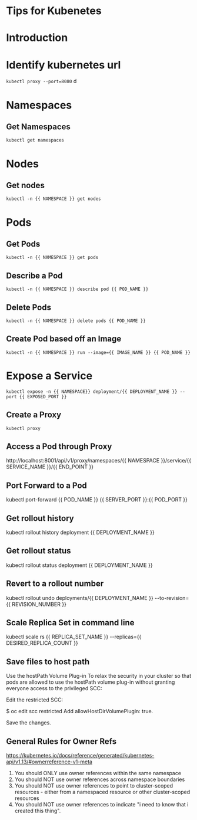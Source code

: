 # Tips for Kubenetes

# Introduction

# Identify kubernetes url
`kubectl proxy --port=8080`
d
# Namespaces
## Get Namespaces
`kubectl get namespaces`

# Nodes
## Get nodes
`kubectl -n {{ NAMESPACE }} get nodes`

# Pods
## Get Pods
`kubectl -n {{ NAMESPACE }} get pods`

## Describe a Pod
`kubectl -n {{ NAMESPACE }} describe pod {{ POD_NAME }}`

## Delete Pods
`kubectl -n {{ NAMESPACE }} delete pods {{ POD_NAME }}`

## Create Pod based off an Image
`kubectl -n {{ NAMESPACE }} run --image={{ IMAGE_NAME }} {{ POD_NAME }}`

# Expose a Service
`kubectl expose -n {{ NAMESPACE}} deployment/{{ DEPLOYMENT_NAME }} --port {{ EXPOSED_PORT }}`

## Create a Proxy
`kubectl proxy`

## Access a Pod through Proxy
http://localhost:8001/api/v1/proxy/namespaces/{{ NAMESPACE }}/service/{{ SERVICE_NAME }}/{{ END_POINT }}

## Port Forward to a Pod
kubectl port-forward {{ POD_NAME }} {{ SERVER_PORT }}:{{ POD_PORT }}

## Get rollout history
kubectl rollout history deployment {{ DEPLOYMENT_NAME }}

## Get rollout status
kubectl rollout status deployment {{ DEPLOYMENT_NAME }}

## Revert to a rollout number
kubectl rollout undo deployments/{{ DEPLOYMENT_NAME }} --to-revision={{ REVISION_NUMBER }}

## Scale Replica Set in command line
kubectl scale rs {{ REPLICA_SET_NAME }} --replicas={{ DESIRED_REPLICA_COUNT }}

## Save files to host path
Use the hostPath Volume Plug-in
To relax the security in your cluster so that pods are allowed to use the hostPath volume plug-in without granting everyone access to the privileged SCC:

Edit the restricted SCC:

$ oc edit scc restricted
Add allowHostDirVolumePlugin: true.

Save the changes.

## General Rules for Owner Refs

https://kubernetes.io/docs/reference/generated/kubernetes-api/v1.13/#ownerreference-v1-meta
1) You should ONLY use owner references within the same namespace
2) You should NOT use owner references across namespace boundaries
3) You should NOT use owner references to point to cluster-scoped resources - either from a namespaced resource or other cluster-scoped resources
4) You should NOT use owner references to indicate "i need to know that i created this thing".